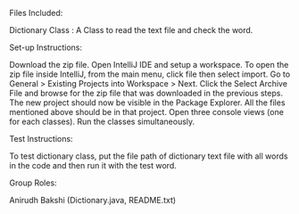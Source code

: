 Files Included:

Dictionary Class : A Class to read the text file and check the word.


Set-up Instructions:

Download the zip file. Open IntelliJ IDE and setup a workspace. To open the zip file inside IntelliJ, from the main menu, click file then select import. Go to General > Existing Projects into Workspace > Next. Click the Select Archive File and browse for the zip file that was downloaded in the previous steps. The new project should now be visible in the Package Explorer. All the files mentioned above should be in that project. Open three console views (one for each classes). Run the classes simultaneously.


Test Instructions:

To test dictionary class, put the file path of dictionary text file with all words in the code and then run it with the test word. 


Group Roles:

Anirudh Bakshi (Dictionary.java, README.txt)
